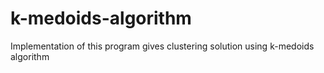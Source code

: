 # k-medoids-algorithm
Implementation of this program gives clustering solution using k-medoids algorithm
